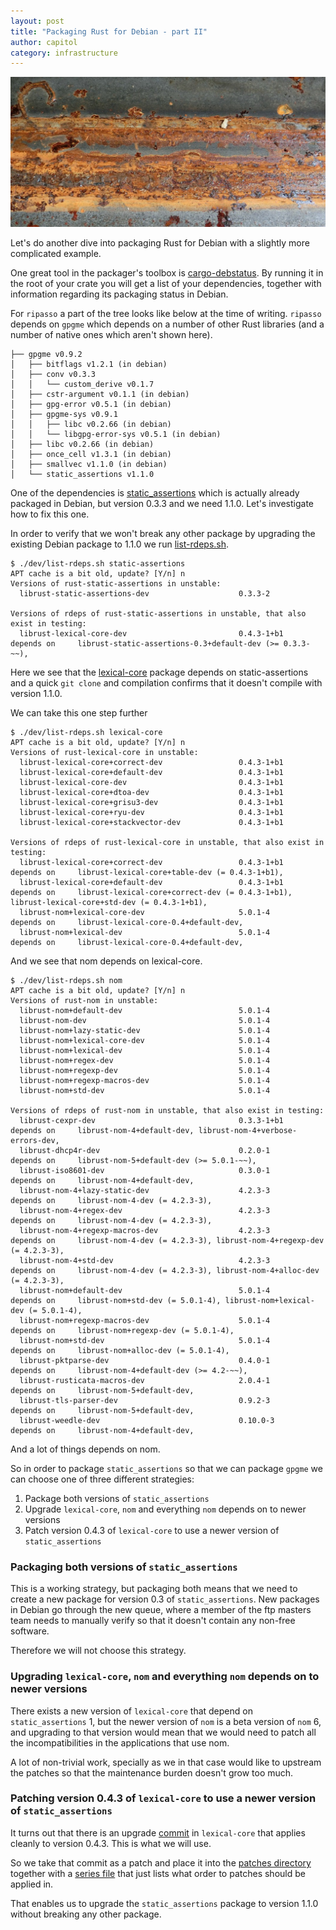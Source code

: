 ```yaml
---
layout: post
title: "Packaging Rust for Debian - part II"
author: capitol
category: infrastructure
---
```

![rusty-steel](/images/stainless_steel_iron_metal_rusty_weathered.jpeg)

Let's do another dive into packaging Rust for Debian with a slightly more complicated example.

One great tool in the packager's toolbox is [cargo-debstatus](https://crates.io/crates/cargo-debstatus).
By running it in the root of your crate you will get a list of your dependencies, together
with information regarding its packaging status in Debian.

For `ripasso` a part of the tree looks like below at the time of writing. `ripasso` depends on `gpgme`
which depends on a number of other Rust libraries (and a number of native ones which aren't shown here).
```
├── gpgme v0.9.2
│   ├── bitflags v1.2.1 (in debian)
│   ├── conv v0.3.3
│   │   └── custom_derive v0.1.7
│   ├── cstr-argument v0.1.1 (in debian)
│   ├── gpg-error v0.5.1 (in debian)
│   ├── gpgme-sys v0.9.1
│   │   ├── libc v0.2.66 (in debian)
│   │   └── libgpg-error-sys v0.5.1 (in debian)
│   ├── libc v0.2.66 (in debian)
│   ├── once_cell v1.3.1 (in debian)
│   ├── smallvec v1.1.0 (in debian)
│   └── static_assertions v1.1.0
```

One of the dependencies is [static_assertions](https://crates.io/crates/static_assertions) which
is actually already packaged in Debian, but version 0.3.3 and we need 1.1.0. Let's investigate how
to fix this one.

In order to verify that we won't break any other package by upgrading the existing Debian package
to 1.1.0 we run [list-rdeps.sh](https://salsa.debian.org/rust-team/debcargo-conf/-/blob/master/dev/list-rdeps.sh).

```
$ ./dev/list-rdeps.sh static-assertions
APT cache is a bit old, update? [Y/n] n
Versions of rust-static-assertions in unstable:
  librust-static-assertions-dev                    0.3.3-2

Versions of rdeps of rust-static-assertions in unstable, that also exist in testing:
  librust-lexical-core-dev                         0.4.3-1+b1       depends on     librust-static-assertions-0.3+default-dev (>= 0.3.3-~~),
```

Here we see that the [lexical-core](https://crates.io/crates/lexical-core) package depends on static-assertions
and a quick `git clone` and compilation confirms that it doesn't compile with version 1.1.0.

We can take this one step further

```
$ ./dev/list-rdeps.sh lexical-core
APT cache is a bit old, update? [Y/n] n
Versions of rust-lexical-core in unstable:
  librust-lexical-core+correct-dev                 0.4.3-1+b1
  librust-lexical-core+default-dev                 0.4.3-1+b1
  librust-lexical-core-dev                         0.4.3-1+b1
  librust-lexical-core+dtoa-dev                    0.4.3-1+b1
  librust-lexical-core+grisu3-dev                  0.4.3-1+b1
  librust-lexical-core+ryu-dev                     0.4.3-1+b1
  librust-lexical-core+stackvector-dev             0.4.3-1+b1

Versions of rdeps of rust-lexical-core in unstable, that also exist in testing:
  librust-lexical-core+correct-dev                 0.4.3-1+b1       depends on     librust-lexical-core+table-dev (= 0.4.3-1+b1),
  librust-lexical-core+default-dev                 0.4.3-1+b1       depends on     librust-lexical-core+correct-dev (= 0.4.3-1+b1), librust-lexical-core+std-dev (= 0.4.3-1+b1),
  librust-nom+lexical-core-dev                     5.0.1-4          depends on     librust-lexical-core-0.4+default-dev,
  librust-nom+lexical-dev                          5.0.1-4          depends on     librust-lexical-core-0.4+default-dev,
```

And we see that nom depends on lexical-core.

```
$ ./dev/list-rdeps.sh nom
APT cache is a bit old, update? [Y/n] n
Versions of rust-nom in unstable:
  librust-nom+default-dev                          5.0.1-4
  librust-nom-dev                                  5.0.1-4
  librust-nom+lazy-static-dev                      5.0.1-4
  librust-nom+lexical-core-dev                     5.0.1-4
  librust-nom+lexical-dev                          5.0.1-4
  librust-nom+regex-dev                            5.0.1-4
  librust-nom+regexp-dev                           5.0.1-4
  librust-nom+regexp-macros-dev                    5.0.1-4
  librust-nom+std-dev                              5.0.1-4

Versions of rdeps of rust-nom in unstable, that also exist in testing:
  librust-cexpr-dev                                0.3.3-1+b1       depends on     librust-nom-4+default-dev, librust-nom-4+verbose-errors-dev,
  librust-dhcp4r-dev                               0.2.0-1          depends on     librust-nom-5+default-dev (>= 5.0.1-~~),
  librust-iso8601-dev                              0.3.0-1          depends on     librust-nom-4+default-dev,
  librust-nom-4+lazy-static-dev                    4.2.3-3          depends on     librust-nom-4-dev (= 4.2.3-3),
  librust-nom-4+regex-dev                          4.2.3-3          depends on     librust-nom-4-dev (= 4.2.3-3),
  librust-nom-4+regexp-macros-dev                  4.2.3-3          depends on     librust-nom-4-dev (= 4.2.3-3), librust-nom-4+regexp-dev (= 4.2.3-3),
  librust-nom-4+std-dev                            4.2.3-3          depends on     librust-nom-4-dev (= 4.2.3-3), librust-nom-4+alloc-dev (= 4.2.3-3),
  librust-nom+default-dev                          5.0.1-4          depends on     librust-nom+std-dev (= 5.0.1-4), librust-nom+lexical-dev (= 5.0.1-4),
  librust-nom+regexp-macros-dev                    5.0.1-4          depends on     librust-nom+regexp-dev (= 5.0.1-4),
  librust-nom+std-dev                              5.0.1-4          depends on     librust-nom+alloc-dev (= 5.0.1-4),
  librust-pktparse-dev                             0.4.0-1          depends on     librust-nom-4+default-dev (>= 4.2-~~),
  librust-rusticata-macros-dev                     2.0.4-1          depends on     librust-nom-5+default-dev,
  librust-tls-parser-dev                           0.9.2-3          depends on     librust-nom-5+default-dev,
  librust-weedle-dev                               0.10.0-3         depends on     librust-nom-4+default-dev,
```

And a lot of things depends on nom.

So in order to package `static_assertions` so that we can package `gpgme` we can choose one of three
different strategies:

1. Package both versions of `static_assertions`
1. Upgrade `lexical-core`, `nom` and everything `nom` depends on to newer versions
1. Patch version 0.4.3 of `lexical-core` to use a newer version of `static_assertions`

### Packaging both versions of `static_assertions`

This is a working strategy, but packaging both means that we need to create a new package for
version 0.3 of `static_assertions`. New packages in Debian go through the new queue, where a member
of the ftp masters team needs to manually verify so that it doesn't contain any non-free software.

Therefore we will not choose this strategy.

### Upgrading `lexical-core`, `nom` and everything `nom` depends on to newer versions

There exists a new version of `lexical-core` that depend on `static_assertions` 1, but the newer
version of `nom` is a beta version of `nom` 6, and upgrading to that version would mean that we would
need to patch all the incompatibilities in the applications that use nom.

A lot of non-trivial work, specially as we in that case would like to upstream the patches so that
the maintenance burden doesn't grow too much.

### Patching version 0.4.3 of `lexical-core` to use a newer version of `static_assertions`

It turns out that there is an upgrade [commit](https://github.com/Alexhuszagh/rust-lexical/commit/1e2b1ab6561903e44b5fdaef923e1a1c1f79148d)
in `lexical-core` that applies cleanly to version 0.4.3. This is what we will use.

So we take that commit as a patch and place it into the [patches directory](https://salsa.debian.org/rust-team/debcargo-conf/-/tree/master/src/lexical-core/debian/patches)
together with a [series file](https://salsa.debian.org/rust-team/debcargo-conf/-/blob/master/src/lexical-core/debian/patches/series)
that just lists what order to patches should be applied in.

That enables us to upgrade the `static_assertions` package to version 1.1.0 without breaking
any other package.
